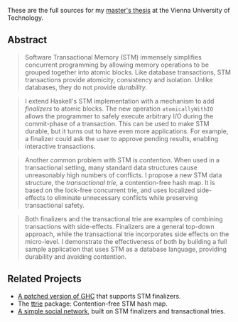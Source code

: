 These are the full sources for my [master's thesis](thesis.pdf) at the Vienna University of Technology.

## Abstract

> Software Transactional Memory (STM) immensely simplifies concurrent programming by allowing memory operations to be grouped together into atomic blocks. Like database transactions, STM transactions provide atomicity, consistency and isolation. Unlike databases, they do not provide *durability*. 

> I extend Haskell's STM implementation with a mechanism to add *finalizers* to atomic blocks. The new operation ``atomicallyWithIO`` allows the programmer to safely execute arbitrary I/O during the commit-phase of a transaction. This can be used to make STM durable, but it turns out to have even more applications. For example, a finalizer could ask the user to approve pending results, enabling interactive transactions. 
 
> Another common problem with STM is *contention*. When used in a transactional setting, many standard data structures cause unreasonably high numbers of conflicts. I propose a new STM data structure, the *transactional trie*, a contention-free hash map.
It is based on the lock-free concurrent trie, and uses localized side-effects to eliminate unnecessary conflicts while preserving transactional safety. 
 
> Both finalizers and the transactional trie are examples of combining transactions with side-effects. Finalizers are a general top-down approach, while the transactional trie incorporates side effects on the micro-level. I demonstrate the effectiveness of both by building a full sample application that uses STM as a database language, providing durability and avoiding contention.

## Related Projects

* [A patched version of GHC](http://github.com/mcschroeder/ghc) that supports STM finalizers.
* The [ttrie](http://hackage.haskell.org/package/ttrie) package: Contention-free STM hash map.
* [A simple social network](http://github.com/mcschroeder/social-example), built on STM finalizers and transactional tries.
